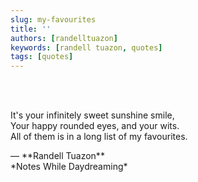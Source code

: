 ```yaml
---
slug: my-favourites
title: ''
authors: [randelltuazon]
keywords: [randell tuazon, quotes]
tags: [quotes]
---
```


<br/><br/>

It's your infinitely sweet sunshine smile,  
Your happy rounded eyes, and your wits.  
All of them is in a long list of my favourites.  

<footer>— **Randell Tuazon** <div class="text-sm mt-2">*Notes While Daydreaming*</div></footer>
